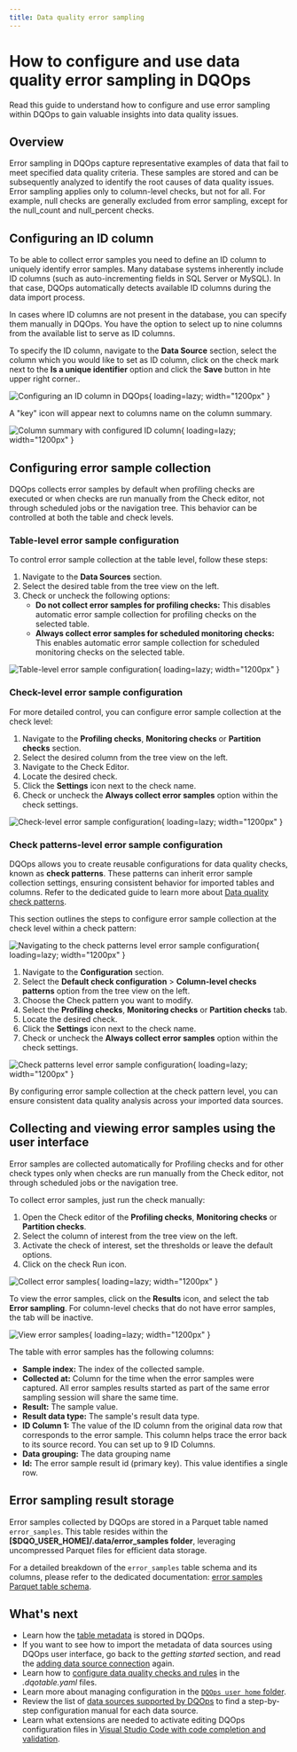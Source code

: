 ```yaml
---
title: Data quality error sampling
---
```

# How to configure and use data quality error sampling in DQOps
Read this guide to understand how to configure and use error sampling within DQOps to gain valuable insights into data quality issues.

## Overview
Error sampling in DQOps capture representative examples of data that fail to meet specified data quality criteria.
These samples are stored and can be subsequently analyzed to identify the root causes of data quality issues.
Error sampling applies only to column-level checks, but not for all. For example, null checks are generally excluded from error sampling,
except for the null_count and null_percent checks.

## Configuring an ID column
To be able to collect error samples you need to define an ID column to uniquely identify error samples.
Many database systems inherently include ID columns (such as auto-incrementing fields in SQL Server or MySQL). 
In that case, DQOps automatically detects available ID columns during the data import process.

In cases where ID columns are not present in the database, you can specify them manually in DQOps. You have the option
to select up to nine columns from the available list to serve as ID columns.

To specify the ID column, navigate to the **Data Source** section, select the column which you would like to set as ID column,
click on the check mark next to the **Is a unique identifier** option and click the **Save** button in hte upper right corner.. 

![Configuring an ID column in DQOps ](https://dqops.com/docs/images/concepts/data-quality-error-sampling/configuring-id-column.png){ loading=lazy; width="1200px" }

A "key" icon will appear next to columns name on the column summary.

![Column summary with configured ID column](https://dqops.com/docs/images/concepts/data-quality-error-sampling/column-summary-with-configured-id-column.png){ loading=lazy; width="1200px" }

## Configuring error sample collection
DQOps collects error samples by default when profiling checks are executed or when checks are run manually from the Check editor, not through scheduled jobs or the navigation tree.
This behavior can be controlled at both the table and check levels.

### **Table-level error sample configuration**
To control error sample collection at the table level, follow these steps:

1. Navigate to the **Data Sources** section.
2. Select the desired table from the tree view on the left.
3. Check or uncheck the following options:
     * **Do not collect error samples for profiling checks:** This disables automatic error sample collection for profiling checks on the selected table.
     * **Always collect error samples for scheduled monitoring checks:** This enables automatic error sample collection for scheduled monitoring checks on the selected table.

![Table-level error sample configuration](https://dqops.com/docs/images/concepts/data-quality-error-sampling/table-level-error-sample-configuration.png){ loading=lazy; width="1200px" }

### **Check-level error sample configuration**
For more detailed control, you can configure error sample collection at the check level:

1. Navigate to the **Profiling checks**, **Monitoring checks** or **Partition checks** section.
2. Select the desired column from the tree view on the left.
3. Navigate to the Check Editor.
4. Locate the desired check.
5. Click the **Settings** icon next to the check name.
6. Check or uncheck the **Always collect error samples** option within the check settings.

![Check-level error sample configuration](https://dqops.com/docs/images/concepts/data-quality-error-sampling/check-level-error-sample-configuration.png){ loading=lazy; width="1200px" }

### **Check patterns-level error sample configuration**
DQOps allows you to create reusable configurations for data quality checks, known as **check patterns**. 
These patterns can inherit error sample collection settings, ensuring consistent behavior for imported tables and columns. 
Refer to the dedicated guide to learn more about [Data quality check patterns](./data-observability.md#data-quality-check-patterns).

This section outlines the steps to configure error sample collection at the check level within a check pattern:

![Navigating to the check patterns level error sample configuration](https://dqops.com/docs/images/concepts/data-quality-error-sampling/navigation-to-check-patterns-level-error-sample-configuration.png){ loading=lazy; width="1200px" }

1. Navigate to the **Configuration** section.
2. Select the **Default check configuration** > **Column-level checks patterns** option from the tree view on the left.
3. Choose the Check pattern you want to modify.
4. Select the **Profiling checks**, **Monitoring checks** or **Partition checks** tab.
5. Locate the desired check.
6. Click the **Settings** icon next to the check name.
7. Check or uncheck the **Always collect error samples** option within the check settings.

![Check patterns level error sample configuration](https://dqops.com/docs/images/concepts/data-quality-error-sampling/check-patterns-level-error-sample-configuration.png){ loading=lazy; width="1200px" }

By configuring error sample collection at the check pattern level, you can ensure consistent
data quality analysis across your imported data sources.


## Collecting and viewing error samples using the user interface
Error samples are collected automatically for Profiling checks and for other check types only when checks are run manually 
from the Check editor, not through scheduled jobs or the navigation tree.

To collect error samples, just run the check manually:

1. Open the Check editor of the **Profiling checks**, **Monitoring checks** or **Partition checks**.
2. Select the column of interest from the tree view on the left.
3. Activate the check of interest, set the thresholds or leave the default options.
4. Click on the check Run icon.

![Collect error samples](https://dqops.com/docs/images/concepts/data-quality-error-sampling/collect-error-samples.png){ loading=lazy; width="1200px" }

To view the error samples, click on the **Results** icon, and select the tab **Error sampling**. 
For column-level checks that do not have error samples, the tab will be inactive.  

![View error samples](https://dqops.com/docs/images/concepts/data-quality-error-sampling/view-error-samples.png){ loading=lazy; width="1200px" }

The table with error samples has the following columns:

- **Sample index:** The index of the collected sample.
- **Collected at:** Column for the time when the error samples were captured. All error samples results started as part of the same error sampling session will share the same time.
- **Result:** The sample value.
- **Result data type:** The sample's result data type.
- **ID Column 1:** The value of the ID column from the original data row that corresponds to the error sample. This column helps trace the error back to its source record. You can set up to 9 ID Columns.
- **Data grouping:** The data grouping name
- **Id:** The error sample result id (primary key). This value identifies a single row.

## Error sampling result storage
Error samples collected by DQOps are stored in a Parquet table named `error_samples`. 
This table resides within the **[$DQO_USER_HOME]/.data/error_samples folder**, leveraging uncompressed Parquet files for efficient data storage.

For a detailed breakdown of the `error_samples` table schema and its columns, please refer to the dedicated documentation:
[error samples Parquet table schema](../reference/parquetfiles/error_samples.md).

## What's next

- Learn how the [table metadata](configuring-table-metadata.md) is stored in DQOps.
- If you want to see how to import the metadata of data sources using DQOps user interface, 
  go back to the *getting started* section, and read the [adding data source connection](../getting-started/add-data-source-connection.md) again.
- Learn how to [configure data quality checks and rules](configuring-data-quality-checks-and-rules.md) in the *.dqotable.yaml* files.
- Learn more about managing configuration in the [`DQOps user home` folder](dqops-user-home-folder.md).
- Review the list of [data sources supported by DQOps](../data-sources/index.md) to find a step-by-step configuration manual for each data source.
- Learn what extensions are needed to activate editing DQOps configuration files in
  [Visual Studio Code with code completion and validation](../integrations/visual-studio-code/index.md).